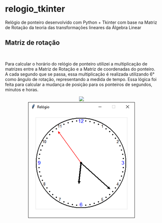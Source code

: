 # relogio_tkinter
Relógio de ponteiro desenvolvido com Python + Tkinter com base na Matriz de Rotação da teoria das transformações lineares da Álgebra Linear


<h2>Matriz de rotação</h2>
<br>

<p>Para calcular o horário do relógio de ponteiro utilizei a multiplicação de matrizes entre a Matriz de Rotação e a Matriz de coordenadas do ponteiro. A cada segundo que se passa, essa multiplicação é realizada utilizando 6° como ângulo de rotação, representando a medida de tempo. Essa lógica foi feita para calcular a mudança de posição para os ponteiros de segundos, minutos e horas.</p>

<div align="center"><img src="relogio.jpg"></div>


<div align="center"><img src="relogio.png"></div>
